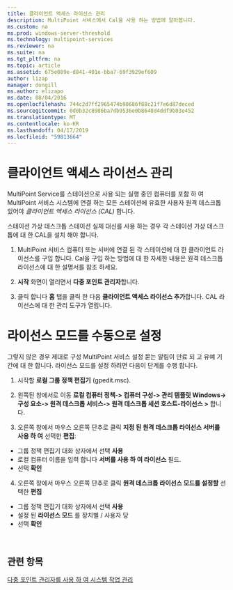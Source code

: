```yaml
---
title: 클라이언트 액세스 라이선스 관리
description: MultiPoint 서비스에서 Cal을 사용 하는 방법에 알아봅니다.
ms.custom: na
ms.prod: windows-server-threshold
ms.technology: multipoint-services
ms.reviewer: na
ms.suite: na
ms.tgt_pltfrm: na
ms.topic: article
ms.assetid: 675e089e-d841-401e-bba7-69f3929ef609
author: lizap
manager: dongill
ms.author: elizapo
ms.date: 08/04/2016
ms.openlocfilehash: 744c2d7ff2965474b90686f88c21f7e6d87deced
ms.sourcegitcommit: 0d0b32c8986ba7db9536e0b8648d4ddf9b03e452
ms.translationtype: MT
ms.contentlocale: ko-KR
ms.lasthandoff: 04/17/2019
ms.locfileid: "59813664"
---
```

# <a name="manage-client-access-licenses"></a>클라이언트 액세스 라이선스 관리
MultiPoint Service를 스테이션으로 사용 되는 실행 중인 컴퓨터를 포함 하 여 MultiPoint 서비스 시스템에 연결 하는 모든 스테이션에 유효한 사용자 원격 데스크톱 있어야 *클라이언트 액세스 라이선스 (CAL)* 합니다.

스테이션 가상 데스크톱 스테이션 실제 대신를 사용 하는 경우 각 스테이션 가상 데스크톱에 대 한 CAL을 설치 해야 합니다.  
  
1.  MultiPoint 서비스 컴퓨터 또는 서버에 연결 된 각 스테이션에 대 한 클라이언트 라이선스를 구입 합니다. Cal을 구입 하는 방법에 대 한 자세한 내용은 원격 데스크톱 라이선스에 대 한 설명서를 참조 하세요. <!--@Liza: add link to RDS licensing here-->

2.  **시작** 화면이 열리면서 **다중 포인트 관리자**합니다.  
  
3.  클릭 합니다 **홈** 탭을 클릭 한 다음 **클라이언트 액세스 라이선스 추가**합니다.  CAL 라이선스에 대 한 관리 도구가 열립니다.

# <a name="set-the-licensing-mode-manually"></a>라이선스 모드를 수동으로 설정
그렇지 않은 경우 제대로 구성 MultiPoint 서비스 설정 묻는 알림이 만료 되 고 유예 기간에 대 한 합니다. 라이선스 모드를 설정 하려면 다음이 단계를 수행 합니다.

1. 시작할 **로컬 그룹 정책 편집기** (gpedit.msc).

2. 왼쪽된 창에서로 이동 **로컬 컴퓨터 정책-> 컴퓨터 구성-> 관리 템플릿 Windows-> 구성 요소-> 원격 데스크톱 서비스-> 원격 데스크톱 세션 호스트-라이선스 >** 합니다.

3. 오른쪽 창에서 마우스 오른쪽 단추로 클릭 **지정 된 원격 데스크톱 라이선스 서버를 사용 하 여** 선택한 **편집**:
  - 그룹 정책 편집기 대화 상자에서 선택 **사용**
  - 로컬 컴퓨터 이름을 입력 합니다 **서버를 사용 하 여 라이선스** 필드.
  - 선택 **확인**
  
4. 오른쪽 창에서 마우스 오른쪽 단추로 클릭 **원격 데스크톱 라이선스 모드를 설정할** 선택한 **편집**
 - 그룹 정책 편집기 대화 상자에서 선택 **사용**
 - 설정 된 **라이선스 모드** 를 장치별 / 사용자 당
 - 선택 **확인** 

  
## <a name="see-also"></a>관련 항목  
[다중 포인트 관리자를 사용 하 여 시스템 작업 관리](Manage-System-Tasks-Using-MultiPoint-Manager.md)
